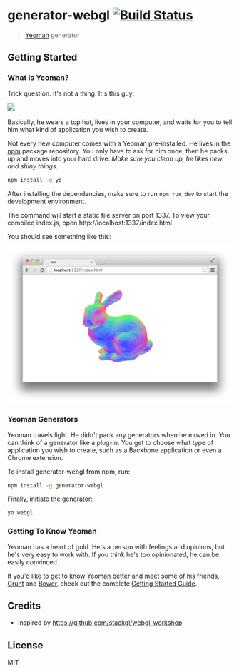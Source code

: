 # generator-webgl [![Build Status](https://secure.travis-ci.org/alexanderGugel/generator-webgl.png?branch=master)](https://travis-ci.org/alexanderGugel/generator-webgl)

> [Yeoman](http://yeoman.io) generator


## Getting Started

### What is Yeoman?

Trick question. It's not a thing. It's this guy:

![](http://i.imgur.com/JHaAlBJ.png)

Basically, he wears a top hat, lives in your computer, and waits for you to tell him what kind of application you wish to create.

Not every new computer comes with a Yeoman pre-installed. He lives in the [npm](https://npmjs.org) package repository. You only have to ask for him once, then he packs up and moves into your hard drive. *Make sure you clean up, he likes new and shiny things.*

```bash
npm install -g yo
```

After installing the dependencies, make sure to run `npm run dev` to start the development environment.

The command will start a static file server on port 1337. To view your compiled index.js, open
http://localhost:1337/index.html.

You should see something like this:

![Screenshot](https://raw.githubusercontent.com/alexanderGugel/generator-webgl/368f1470cf7d00ce8f569f587b51d9bfcc28635a/assets/demo.png)

### Yeoman Generators

Yeoman travels light. He didn't pack any generators when he moved in. You can think of a generator like a plug-in. You get to choose what type of application you wish to create, such as a Backbone application or even a Chrome extension.

To install generator-webgl from npm, run:

```bash
npm install -g generator-webgl
```

Finally, initiate the generator:

```bash
yo webgl
```

### Getting To Know Yeoman

Yeoman has a heart of gold. He's a person with feelings and opinions, but he's very easy to work with. If you think he's too opinionated, he can be easily convinced.

If you'd like to get to know Yeoman better and meet some of his friends, [Grunt](http://gruntjs.com) and [Bower](http://bower.io), check out the complete [Getting Started Guide](https://github.com/yeoman/yeoman/wiki/Getting-Started).

## Credits

* inspired by https://github.com/stackgl/webgl-workshop

## License

MIT
